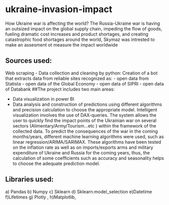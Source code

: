 # ukraine-invasion-impact
How Ukraine war is affecting the world? The Russia-Ukraine war is having an outsized impact on the global supply chain, impeding the flow of goods, fueling dramatic cost increases and product shortages, and creating catastrophic food shortages around the world, Skymaz was intrested to make an assesment ot measure the impact worldwide
##  Sources used:
Web scraping - Data collection and cleaning by python:
Creation of a bot that extracts data from reliable sites recognized as:
    - open data from Statista
    - open data of the Global Economy
    - open data of SIPRI
    - open data of Databank 
##The project includes two main areas:
  - Data visualization in power BI
  - Data analysis and construction of predictions using different algorithms and precision calculation 
    to choose the appropriate model.
Intelligent visualization involves the use of DAX-queries. The system allows the user to quickly find the impact points of the Ukrainian war on several sectors (Alimentary/Army/Tourism...etc ) within the framework of the collected data.
To predict the consequences of the war in the coming months/years, different machine learning algorithms were used, such as linear regression/ARIMA/SARIMAX. These algorithms have been tested on the inflation rate as well as on imports/exports arms and military expenditure of Ukraine and Russia for the coming years, thus, the calculation of some coefficients such as accuracy and seasonality helps to choose the adequate prediction model.
## Libraries used:
a)	Pandas b) Numpy c) Sklearn d) Sklearn.model_selection e)Datetime f)Lifetimes g) Plotly , h)Matplotlib,

